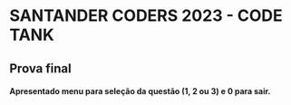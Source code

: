 # SANTANDER CODERS 2023  -  CODE TANK

## Prova final


#### Apresentado menu para seleção da questão (1, 2 ou 3) e 0 para sair.

